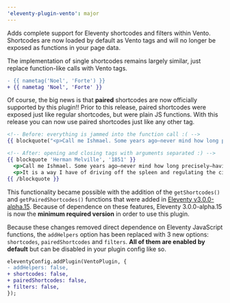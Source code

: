 ```yaml
---
'eleventy-plugin-vento': major
---
```


Adds complete support for Eleventy shortcodes and filters within Vento. Shortcodes are now loaded by default as Vento tags and will no longer be exposed as functions in your page data.

The implementation of single shortcodes remains largely similar, just replace function-like calls with Vento tags.

```diff
- {{ nametag('Noel', 'Forte') }}
+ {{ nametag 'Noel', 'Forte' }}
```

Of course, the big news is that **paired** shortcodes are now officially supported by this plugin!! Prior to this release, paired shortcodes were exposed just like regular shortcodes, but were plain JS functions. With this release you can now use paired shortcodes just like any other tag.

```hbs
<!-- Before: everything is jammed into the function call :( -->
{{ blockquote("<p>Call me Ishmael. Some years ago—never mind how long precisely—having little or no money in my purse, and nothing particular to interest me on shore, I thought I would sail about a little and see the watery part of the world.</p>\n<p>It is a way I have of driving off the spleen and regulating the circulation.</p>", "Herman Melville", "1851") }}

<!-- After: opening and closing tags with arguments separated :) -->
{{ blockquote 'Herman Melville', '1851' }}
  <p>Call me Ishmael. Some years ago—never mind how long precisely—having little or no money in my purse, and nothing particular to interest me on shore, I thought I would sail about a little and see the watery part of the world.</p>
  <p>It is a way I have of driving off the spleen and regulating the circulation.</p>
{{ /blockquote }}
```

This functionality became possible with the addition of the `getShortcodes()` and `getPairedShortcodes()` functions that were added in [Eleventy v3.0.0-alpha.15](https://github.com/11ty/eleventy/releases/tag/v3.0.0-alpha.15). Because of dependence on these features, Eleventy 3.0.0-alpha.15 is now the **minimum required version** in order to use this plugin.

Because these changes removed direct dependence on Eleventy JavaScript functions, the `addHelpers` option has been replaced with 3 new options: `shortcodes`, `pairedShortcodes` and `filters`. **All of them are enabled by default** but can be disabled in your plugin config like so.

```diff
eleventyConfig.addPlugin(VentoPlugin, {
- addHelpers: false,
+ shortcodes: false,
+ pairedShortcodes: false,
+ filters: false,
});
```

